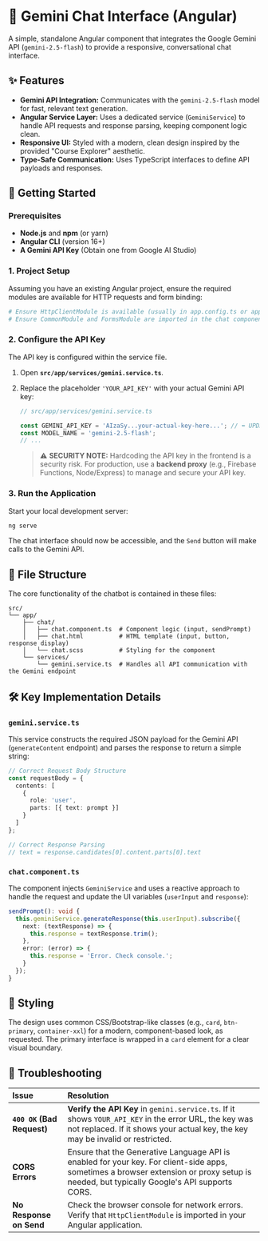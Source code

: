 # 🤖 Gemini Chat Interface (Angular)

A simple, standalone Angular component that integrates the Google Gemini API (`gemini-2.5-flash`) to provide a responsive, conversational chat interface.

## ✨ Features

  * **Gemini API Integration:** Communicates with the `gemini-2.5-flash` model for fast, relevant text generation.
  * **Angular Service Layer:** Uses a dedicated service (`GeminiService`) to handle API requests and response parsing, keeping component logic clean.
  * **Responsive UI:** Styled with a modern, clean design inspired by the provided "Course Explorer" aesthetic.
  * **Type-Safe Communication:** Uses TypeScript interfaces to define API payloads and responses.

## 🚀 Getting Started

### Prerequisites

  * **Node.js** and **npm** (or yarn)
  * **Angular CLI** (version 16+)
  * **A Gemini API Key** (Obtain one from Google AI Studio)

### 1\. Project Setup

Assuming you have an existing Angular project, ensure the required modules are available for HTTP requests and form binding:

```bash
# Ensure HttpClientModule is available (usually in app.config.ts or app.module.ts)
# Ensure CommonModule and FormsModule are imported in the chat component (they are in the provided code)
```

### 2\. Configure the API Key

The API key is configured within the service file.

1.  Open **`src/app/services/gemini.service.ts`**.

2.  Replace the placeholder `'YOUR_API_KEY'` with your actual Gemini API key:

    ```typescript
    // src/app/services/gemini.service.ts

    const GEMINI_API_KEY = 'AIzaSy...your-actual-key-here...'; // ⬅️ UPDATE THIS!
    const MODEL_NAME = 'gemini-2.5-flash';
    // ...
    ```

    > ⚠️ **SECURITY NOTE:** Hardcoding the API key in the frontend is a security risk. For production, use a **backend proxy** (e.g., Firebase Functions, Node/Express) to manage and secure your API key.

### 3\. Run the Application

Start your local development server:

```bash
ng serve
```

The chat interface should now be accessible, and the `Send` button will make calls to the Gemini API.

## 📁 File Structure

The core functionality of the chatbot is contained in these files:

```
src/
└── app/
    ├── chat/
    │   ├── chat.component.ts  # Component logic (input, sendPrompt)
    │   ├── chat.html          # HTML template (input, button, response display)
    │   └── chat.scss          # Styling for the component
    └── services/
        └── gemini.service.ts  # Handles all API communication with the Gemini endpoint
```

## 🛠️ Key Implementation Details

### `gemini.service.ts`

This service constructs the required JSON payload for the Gemini API (`generateContent` endpoint) and parses the response to return a simple string:

```typescript
// Correct Request Body Structure
const requestBody = {
  contents: [
    {
      role: 'user',
      parts: [{ text: prompt }]
    }
  ]
};

// Correct Response Parsing
// text = response.candidates[0].content.parts[0].text
```

### `chat.component.ts`

The component injects `GeminiService` and uses a reactive approach to handle the request and update the UI variables (`userInput` and `response`):

```typescript
sendPrompt(): void {
  this.geminiService.generateResponse(this.userInput).subscribe({
    next: (textResponse) => {
      this.response = textResponse.trim();
    },
    error: (error) => {
      this.response = 'Error. Check console.';
    }
  });
}
```

## 🎨 Styling

The design uses common CSS/Bootstrap-like classes (e.g., `card`, `btn-primary`, `container-xxl`) for a modern, component-based look, as requested. The primary interface is wrapped in a `card` element for a clear visual boundary.

## 🛑 Troubleshooting

| Issue | Resolution |
| :--- | :--- |
| **`400 OK` (Bad Request)** | **Verify the API Key** in `gemini.service.ts`. If it shows `YOUR_API_KEY` in the error URL, the key was not replaced. If it shows your actual key, the key may be invalid or restricted. |
| **CORS Errors** | Ensure that the Generative Language API is enabled for your key. For client-side apps, sometimes a browser extension or proxy setup is needed, but typically Google's API supports CORS. |
| **No Response on Send** | Check the browser console for network errors. Verify that `HttpClientModule` is imported in your Angular application. |
